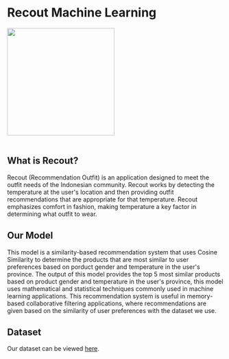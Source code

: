 # Recout Machine Learning
<img src="https://github.com/C241-PS139/Recout-ML/blob/main/image/Logo%20Recout.jpg?raw=true" width="250" height="250"><br /><br />
## What is Recout?
Recout (Recommendation Outfit) is an application designed to meet the outfit needs of the Indonesian community. Recout works by detecting the temperature at the user's location and then providing outfit recommendations that are appropriate for that temperature. Recout emphasizes comfort in fashion, making temperature a key factor in determining what outfit to wear.


## Our Model
This model is a similarity-based recommendation system that uses Cosine Similarity to determine the products that are most similar to user preferences based on porduct gender and temperature in the user's province. The output of this model provides the top 5 most similar products based on product gender and temperature in the user's province, this model uses mathematical and statistical techniques commonly used in machine learning applications. This recommendation system is useful in memory-based collaborative filtering applications, where recommendations are given based on the similarity of user preferences with the dataset we use.

## Dataset
Our dataset can be viewed [here](https://www.kaggle.com/datasets/latifahhukma/fashion-campus/).
